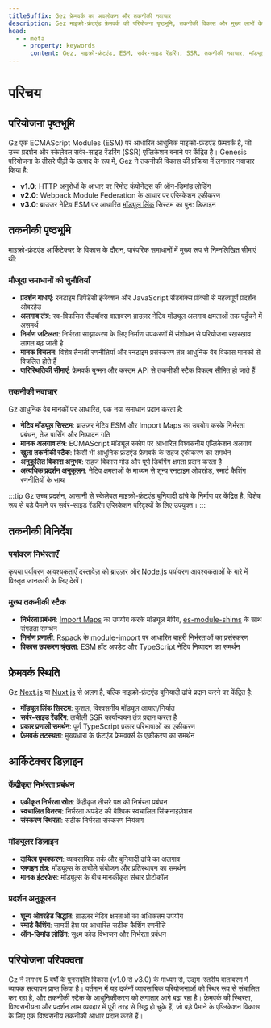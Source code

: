 ```yaml
---
titleSuffix: Gez फ्रेमवर्क का अवलोकन और तकनीकी नवाचार
description: Gez माइक्रो-फ्रंटएंड फ्रेमवर्क की परियोजना पृष्ठभूमि, तकनीकी विकास और मुख्य लाभों के बारे में गहराई से जानें, ESM-आधारित आधुनिक सर्वर-साइड रेंडरिंग समाधानों का अन्वेषण करें।
head:
  - - meta
    - property: keywords
      content: Gez, माइक्रो-फ्रंटएंड, ESM, सर्वर-साइड रेंडरिंग, SSR, तकनीकी नवाचार, मॉड्यूल फेडरेशन
---
```


# परिचय

## परियोजना पृष्ठभूमि
Gz एक ECMAScript Modules (ESM) पर आधारित आधुनिक माइक्रो-फ्रंटएंड फ्रेमवर्क है, जो उच्च प्रदर्शन और स्केलेबल सर्वर-साइड रेंडरिंग (SSR) एप्लिकेशन बनाने पर केंद्रित है। Genesis परियोजना के तीसरे पीढ़ी के उत्पाद के रूप में, Gez ने तकनीकी विकास की प्रक्रिया में लगातार नवाचार किया है:

- **v1.0**: HTTP अनुरोधों के आधार पर रिमोट कंपोनेंट्स की ऑन-डिमांड लोडिंग
- **v2.0**: Webpack Module Federation के आधार पर एप्लिकेशन एकीकरण
- **v3.0**: ब्राउज़र नेटिव ESM पर आधारित [मॉड्यूल लिंक](/guide/essentials/module-link) सिस्टम का पुन: डिज़ाइन

## तकनीकी पृष्ठभूमि
माइक्रो-फ्रंटएंड आर्किटेक्चर के विकास के दौरान, पारंपरिक समाधानों में मुख्य रूप से निम्नलिखित सीमाएं थीं:

### मौजूदा समाधानों की चुनौतियाँ
- **प्रदर्शन बाधाएं**: रनटाइम डिपेंडेंसी इंजेक्शन और JavaScript सैंडबॉक्स प्रॉक्सी से महत्वपूर्ण प्रदर्शन ओवरहेड
- **अलगाव तंत्र**: स्व-विकसित सैंडबॉक्स वातावरण ब्राउज़र नेटिव मॉड्यूल अलगाव क्षमताओं तक पहुँचने में असमर्थ
- **निर्माण जटिलता**: निर्भरता साझाकरण के लिए निर्माण उपकरणों में संशोधन से परियोजना रखरखाव लागत बढ़ जाती है
- **मानक विचलन**: विशेष तैनाती रणनीतियाँ और रनटाइम प्रसंस्करण तंत्र आधुनिक वेब विकास मानकों से विचलित होते हैं
- **पारिस्थितिकी सीमाएं**: फ्रेमवर्क युग्मन और कस्टम API से तकनीकी स्टैक विकल्प सीमित हो जाते हैं

### तकनीकी नवाचार
Gz आधुनिक वेब मानकों पर आधारित, एक नया समाधान प्रदान करता है:

- **नेटिव मॉड्यूल सिस्टम**: ब्राउज़र नेटिव ESM और Import Maps का उपयोग करके निर्भरता प्रबंधन, तेज पार्सिंग और निष्पादन गति
- **मानक अलगाव तंत्र**: ECMAScript मॉड्यूल स्कोप पर आधारित विश्वसनीय एप्लिकेशन अलगाव
- **खुला तकनीकी स्टैक**: किसी भी आधुनिक फ्रंटएंड फ्रेमवर्क के सहज एकीकरण का समर्थन
- **अनुकूलित विकास अनुभव**: सहज विकास मोड और पूर्ण डिबगिंग क्षमता प्रदान करता है
- **अत्यधिक प्रदर्शन अनुकूलन**: नेटिव क्षमताओं के माध्यम से शून्य रनटाइम ओवरहेड, स्मार्ट कैशिंग रणनीतियों के साथ

:::tip
Gz उच्च प्रदर्शन, आसानी से स्केलेबल माइक्रो-फ्रंटएंड बुनियादी ढांचे के निर्माण पर केंद्रित है, विशेष रूप से बड़े पैमाने पर सर्वर-साइड रेंडरिंग एप्लिकेशन परिदृश्यों के लिए उपयुक्त।
:::

## तकनीकी विनिर्देश

### पर्यावरण निर्भरताएँ
कृपया [पर्यावरण आवश्यकताएँ](/guide/start/environment) दस्तावेज़ को ब्राउज़र और Node.js पर्यावरण आवश्यकताओं के बारे में विस्तृत जानकारी के लिए देखें।

### मुख्य तकनीकी स्टैक
- **निर्भरता प्रबंधन**: [Import Maps](https://caniuse.com/?search=import%20map) का उपयोग करके मॉड्यूल मैपिंग, [es-module-shims](https://github.com/guybedford/es-module-shims) के साथ संगतता समर्थन
- **निर्माण प्रणाली**: Rspack के [module-import](https://rspack.dev/config/externals#externalstypemodule-import) पर आधारित बाहरी निर्भरताओं का प्रसंस्करण
- **विकास उपकरण श्रृंखला**: ESM हॉट अपडेट और TypeScript नेटिव निष्पादन का समर्थन

## फ्रेमवर्क स्थिति
Gz [Next.js](https://nextjs.org) या [Nuxt.js](https://nuxt.com/) से अलग है, बल्कि माइक्रो-फ्रंटएंड बुनियादी ढांचे प्रदान करने पर केंद्रित है:

- **मॉड्यूल लिंक सिस्टम**: कुशल, विश्वसनीय मॉड्यूल आयात/निर्यात
- **सर्वर-साइड रेंडरिंग**: लचीली SSR कार्यान्वयन तंत्र प्रदान करता है
- **प्रकार प्रणाली समर्थन**: पूर्ण TypeScript प्रकार परिभाषाओं का एकीकरण
- **फ्रेमवर्क तटस्थता**: मुख्यधारा के फ्रंटएंड फ्रेमवर्क्स के एकीकरण का समर्थन

## आर्किटेक्चर डिज़ाइन

### केंद्रीकृत निर्भरता प्रबंधन
- **एकीकृत निर्भरता स्रोत**: केंद्रीकृत तीसरे पक्ष की निर्भरता प्रबंधन
- **स्वचालित वितरण**: निर्भरता अपडेट की वैश्विक स्वचालित सिंक्रनाइज़ेशन
- **संस्करण स्थिरता**: सटीक निर्भरता संस्करण नियंत्रण

### मॉड्यूलर डिज़ाइन
- **दायित्व पृथक्करण**: व्यावसायिक तर्क और बुनियादी ढांचे का अलगाव
- **प्लगइन तंत्र**: मॉड्यूल्स के लचीले संयोजन और प्रतिस्थापन का समर्थन
- **मानक इंटरफेस**: मॉड्यूल्स के बीच मानकीकृत संचार प्रोटोकॉल

### प्रदर्शन अनुकूलन
- **शून्य ओवरहेड सिद्धांत**: ब्राउज़र नेटिव क्षमताओं का अधिकतम उपयोग
- **स्मार्ट कैशिंग**: सामग्री हैश पर आधारित सटीक कैशिंग रणनीति
- **ऑन-डिमांड लोडिंग**: सूक्ष्म कोड विभाजन और निर्भरता प्रबंधन

## परियोजना परिपक्वता
Gz ने लगभग 5 वर्षों के पुनरावृत्ति विकास (v1.0 से v3.0) के माध्यम से, उद्यम-स्तरीय वातावरण में व्यापक सत्यापन प्राप्त किया है। वर्तमान में यह दर्जनों व्यावसायिक परियोजनाओं को स्थिर रूप से संचालित कर रहा है, और तकनीकी स्टैक के आधुनिकीकरण को लगातार आगे बढ़ा रहा है। फ्रेमवर्क की स्थिरता, विश्वसनीयता और प्रदर्शन लाभ व्यवहार में पूरी तरह से सिद्ध हो चुके हैं, जो बड़े पैमाने के एप्लिकेशन विकास के लिए एक विश्वसनीय तकनीकी आधार प्रदान करते हैं।